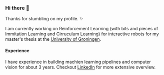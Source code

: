 ### Hi there 👋

Thanks for stumbling on my profile. :sparkles:

I am currently working on Reinforcement Learning (with bits and pieces of Immitation Learning and Cirruculum Learning) for interactive robots for my master's thesis at the [University of Groningen](https://www.rug.nl/masters/artificial-intelligence/).

#### Experience

I have experience in building machien learning pipelines and computer vision for about 3 years. Checkout [LinkedIn](https://www.linkedin.com/in/madhur-boran/) for more extensive overview.



<!--
**mrboran/mrboran** is a ✨ _special_ ✨ repository because its `README.md` (this file) appears on your GitHub profile.

Here are some ideas to get you started:

- 🔭 I’m currently working on ...
- 🌱 I’m currently learning ...
- 👯 I’m looking to collaborate on ...
- 🤔 I’m looking for help with ...
- 💬 Ask me about ...
- 📫 How to reach me: ...
- 😄 Pronouns: ...
- ⚡ Fun fact: ...
-->
